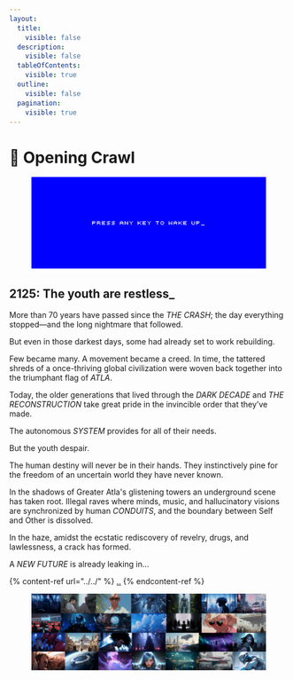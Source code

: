 ```yaml
---
layout:
  title:
    visible: false
  description:
    visible: false
  tableOfContents:
    visible: true
  outline:
    visible: false
  pagination:
    visible: true
---
```


# 🔵 Opening Crawl

<div data-full-width="true">

<figure><img src="../../.gitbook/assets/coda_cover.png" alt=""><figcaption></figcaption></figure>

</div>

## 2125: The youth are restless\_

More than 70 years have passed since the _THE CRASH_; the day everything stopped—and the long nightmare that followed.

But even in those darkest days, some had already set to work rebuilding.

Few became many. A movement became a creed. In time, the tattered shreds of a once-thriving global civilization were woven back together into the triumphant flag of _ATLA_.

Today, the older generations that lived through the _DARK DECADE_ and _THE RECONSTRUCTION_ take great pride in the invincible order that they’ve made.

The autonomous _SYSTEM_ provides for all of their needs.&#x20;

But the youth despair.

The human destiny will never be in their hands. They instinctively pine for the freedom of an uncertain world they have never known.

In the shadows of Greater Atla's glistening towers an underground scene has taken root. Illegal raves where minds, music, and hallucinatory visions are synchronized by human _CONDUITS_, and the boundary between Self and Other is dissolved.

In the haze, amidst the ecstatic rediscovery of revelry, drugs, and lawlessness, a crack has formed.

A _NEW FUTURE_ is already leaking in...



{% content-ref url="../../" %}
[..](../../)
{% endcontent-ref %}

<div data-full-width="true">

<figure><img src="../../.gitbook/assets/banner.png" alt=""><figcaption></figcaption></figure>

</div>
